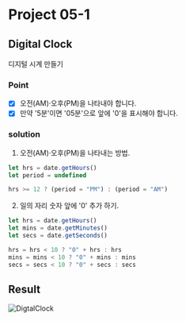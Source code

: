 # Project 05-1

## Digital Clock

디지털 시계 만들기

### Point

- [x] 오전(AM)·오후(PM)을 나타내야 합니다.
- [x] 만약 '5분'이면 '05분'으로 앞에 '0'을 표시해야 합니다.

### solution

1. 오전(AM)·오후(PM)을 나타내는 방법.

```js
let hrs = date.getHours()
let period = undefined

hrs >= 12 ? (period = "PM") : (period = "AM")
```

2. 일의 자리 숫자 앞에 '0' 추가 하기.

```js
let hrs = date.getHours()
let mins = date.getMinutes()
let secs = date.getSeconds()

hrs = hrs < 10 ? "0" + hrs : hrs
mins = mins < 10 ? "0" + mins : mins
secs = secs < 10 ? "0" + secs : secs
```

## Result

![DigtalClock](https://user-images.githubusercontent.com/68719427/108031766-c2b39b80-7074-11eb-9bd5-550f652a4eaf.gif)
